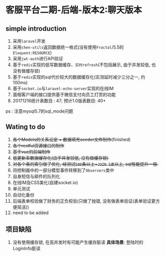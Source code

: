 # 客服平台二期-后端-版本2:聊天版本

## simple introduction
1. 采用`laravel`开发
2. 采用`chen-utils`返回数据统一格式(没有使用`Fractal`/5.5的`Eloquent:RESOURCE`)
3. 采用`jwt-auth`进行API验证
4. 基于`redis`实现的低写数据缓存、`实时refresh`(不包括展示, 由于并发较低, 也没有做缓存锁)
5. 基于`redis`实现的sql代价较大的数据缓存化(实测延时减少三分之一, 约100ms)
6. 基于`socket.io`与`laravel-echo-server`实现的在线IM
7. 面相客户端的接口提供基于微信支付向员工打赏的功能
8. 20171216统计表数目 : 47; 预计1.0版表数目: 40+

ps : 注意mysql5.7的sql_mode问题
## Wating to do
1. ~~各个Models的关系设定 + 数据填充seeder文件制作~~(finished)
2. ~~各个restful资源接口的制作~~
3. ~~基于vue的前端制作~~
4. ~~低更新率数据缓存化(由于并发较低, 没有做缓存锁)~~
5. ~~对各个表的索引做了优化, 经测试`500`条以上+`JOIN 5表`以上, sql性能提升一倍.~~
6. 将控制器中的一部分模型事件转移到了`Observers`类中
6. 自身短信与邮件的队列化
7. 在线IM及CSS美化(自建socket.io)
8. 单元测试
9. 自动化备份
10. 后端表单校验做了财务的正负校验(只做了抛错, 没有做表单验证(表单验证更方便简洁))
11. need to be added

## 项目缺陷
 1. 没有使用缓存锁, 在高并发时有可能产生缓存脏读
    **具体场景**: 登陆时的LoginInfo脏读